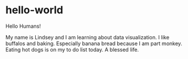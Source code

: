 # hello-world

Hello Humans!

My name is Lindsey and I am learning about data visualization. I like buffalos and baking. Especially banana
bread because I am part monkey. Eating hot dogs is on my to do list today. A blessed life.
